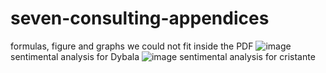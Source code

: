 # seven-consulting-appendices
formulas, figure and graphs we could not fit inside the PDF
![image](https://github.com/user-attachments/assets/6c5e637e-a5e7-48b0-8100-c817512a003c)
sentimental analysis for Dybala
![image](https://github.com/user-attachments/assets/77cb951e-4886-4c2d-9a67-a892248fe991)
sentimental analysis for cristante





